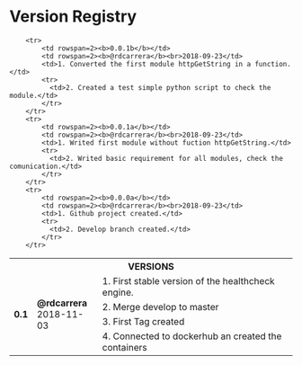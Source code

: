 # Version Registry

<table>
        <tr>
            <th colspan=3><b>VERSIONS</b></th>
        </tr>
        <tr>
            <td rowspan=4><b>0.1</b></td>
            <td rowspan=4><b>@rdcarrera</b><br>2018-11-03</td>
            <td>1. First stable version of the healthcheck engine.</td>
            <tr>
              <td>2. Merge develop to master</td>
            </tr>
            <tr>
              <td>3. First Tag created</td>
            </tr>
            <tr>
              <td>4. Connected to dockerhub an created the containers</td>
            </tr>
        </tr>

        <tr>
            <td rowspan=2><b>0.0.1b</b></td>
            <td rowspan=2><b>@rdcarrera</b><br>2018-09-23</td>
            <td>1. Converted the first module httpGetString in a function.</td>
            <tr>
              <td>2. Created a test simple python script to check the module.</td>
            </tr>
        </tr>
        <tr>
            <td rowspan=2><b>0.0.1a</b></td>
            <td rowspan=2><b>@rdcarrera</b><br>2018-09-23</td>
            <td>1. Writed first module without fuction httpGetString.</td>
            <tr>
              <td>2. Writed basic requirement for all modules, check the comunication.</td>
            </tr>
        </tr>
        <tr>
            <td rowspan=2><b>0.0.0a</b></td>
            <td rowspan=2><b>@rdcarrera</b><br>2018-09-23</td>
            <td>1. Github project created.</td>
            <tr>
              <td>2. Develop branch created.</td>
            </tr>
        </tr>
</table>
